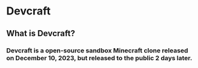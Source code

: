 # Devcraft
## What is Devcraft?
### Devcraft is a open-source sandbox Minecraft clone released on December 10, 2023, but released to the public 2 days later.
